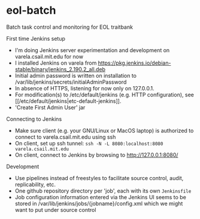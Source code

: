 # eol-batch
Batch task control and monitoring for EOL traitbank

First time Jenkins setup

 - I'm doing Jenkins server experimentation and development on 
   varela.csail.mit.edu for now
 - I installed Jenkins on varela from 
   https://pkg.jenkins.io/debian-stable/binary/jenkins_2.190.2_all.deb
 - Initial admin password is written on installation to 
   /var/lib/jenkins/secrets/initialAdminPassword
 - In absence of HTTPS, listening for now only on 127.0.0.1.
 - For modification(s) to /etc/default/jenkins (e.g. HTTP configuration), see 
   [[/etc/default/jenkins|etc-default-jenkins]].  
 - 'Create First Admin User' jar

Connecting to Jenkins

 - Make sure client (e.g. your GNU/Linux or MacOS laptop) is authorized 
   to connect to varela.csail.mit.edu using ssh
 - On client, set up ssh tunnel: `ssh -N -L 8080:localhost:8080 varela.csail.mit.edu`
 - On client, connect to Jenkins by browsing to http://127.0.0.1:8080/

Development

 - Use pipelines instead of freestyles to facilitate source control,
   audit, replicability, etc.
 - One github repository directory per 'job', each with its own `Jenkinsfile`
 - Job configuration information entered via the Jenkins UI seems to be stored in
   /var/lib/jenkins/jobs/{jobname}/config.xml
   which we might want to put under source control

